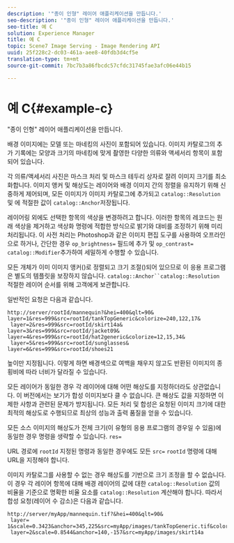 ```yaml
---
description: '"종이 인형" 레이어 애플리케이션을 만듭니다.'
seo-description: '"종이 인형" 레이어 애플리케이션을 만듭니다.'
seo-title: 예 C
solution: Experience Manager
title: 예 C
topic: Scene7 Image Serving - Image Rendering API
uuid: 25f228c2-dc03-461a-aee8-40fdb3d4cf5e
translation-type: tm+mt
source-git-commit: 7bc7b3a86fbcdc57cfdc31745fae3afc06e44b15

---
```



# 예 C{#example-c}

&quot;종이 인형&quot; 레이어 애플리케이션을 만듭니다.

배경 이미지에는 모델 또는 마네킹의 사진이 포함되어 있습니다. 이미지 카탈로그의 추가 기록에는 모양과 크기의 마네킹에 맞게 촬영한 다양한 의류와 액세서리 항목이 포함되어 있습니다.

각 의류/액세서리 사진은 마스크 처리 및 마스크 테두리 상자로 잘려 이미지 크기를 최소화합니다. 이미지 앵커 및 해상도는 레이어와 배경 이미지 간의 정렬을 유지하기 위해 신중하게 제어되며, 모든 이미지가 이미지 카탈로그에 추가되고 `catalog::Resolution` 및 에 적절한 값이 `catalog::Anchor`저장됩니다.

레이어링 외에도 선택한 항목의 색상을 변경하려고 합니다. 이러한 항목의 레코드는 원래 색상을 제거하고 색상화 명령에 적합한 방식으로 밝기와 대비를 조정하기 위해 미리 처리됩니다. 이 사전 처리는 Photoshop과 같은 이미지 편집 도구를 사용하여 오프라인으로 하거나, 간단한 경우 `op_brightness=` 필드에 추가 및 `op_contrast=` `catalog::Modifier`추가하여 세밀하게 수행할 수 있습니다.

모든 개체가 이미 이미지 앵커()로 정렬되고 크기 조절()되어 있으므로 이 응용 프로그램은 별도의 템플릿을 보장하지 않습니다. `catalog::Anchor``catalog::Resolution` 적절한 레이어 순서를 위해 고객에게 보관합니다.

일반적인 요청은 다음과 같습니다.

```
http://server/rootId/mannequin?&hei=400&qlt=90&
layer=1&res=999&src=rootId/tankTopGeneric&colorize=240,122,17&
 layer=2&res=999&src=rootId/skirt14a&
layer=3&res=999&src=rootId/jacket09&
layer=4&res=999&src=rootId/hat2generic&colorize=12,15,34&
 layer=5&res=999&src=rootId/sunglasses&
layer=6&res=999&src=rootId/shoes21
```

높이만 지정됩니다. 이렇게 하면 배경색으로 여백을 채우지 않고도 반환된 이미지의 종횡비에 따라 너비가 달라질 수 있습니다.

모든 레이어가 동일한 경우 각 레이어에 대해 어떤 해상도를 지정하더라도 상관없습니다. 이 버전에서는 보기가 합성 이미지보다 클 수 없습니다. 큰 해상도 값을 지정하면 이 제한 사항과 관련된 문제가 방지됩니다. 모든 처리 및 합성은 요청된 이미지 크기에 대한 최적의 해상도로 수행되므로 최상의 성능과 출력 품질을 얻을 수 있습니다.

모든 소스 이미지의 해상도가 전체 크기(이 유형의 응용 프로그램의 경우일 수 있음)에 동일한 경우 명령을 생략할 수 있습니다. `res=`

URL 경로에 `rootId` 지정된 명령과 동일한 경우에도 모든 `src=` `rootId` 명령에 대해 URL을 지정해야 합니다.

이미지 카탈로그를 사용할 수 없는 경우 해상도를 기반으로 크기 조정을 할 수 없습니다. 이 경우 각 레이어 항목에 대해 배경 레이어의 값에 대한 `catalog::Resolution` 값의 비율을 기준으로 명확한 비율 요소를 `catalog::Resolution` 계산해야 합니다. 따라서 합성 요청(레이어 수 감소)은 다음과 같습니다.

```
http://server/myApp/mannequin.tif?&hei=400&qlt=90&
 layer= 1&scale=0.3423&anchor=345,225&src=myApp/images/tankTopGeneric.tif&colorize=240,122,17&
 layer=2&scale=0.8544&anchor=140,-157&src=myApp/images/skirt14a
```

